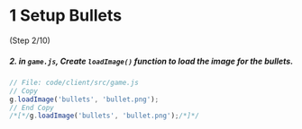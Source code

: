 # 1 Setup Bullets
 (Step 2/10)

##### 2. in `game.js`, Create `loadImage()` function to load the image for the bullets.

``` javascript
// File: code/client/src/game.js
// Copy
g.loadImage('bullets', 'bullet.png');
// End Copy
/*[*/g.loadImage('bullets', 'bullet.png');/*]*/
```
